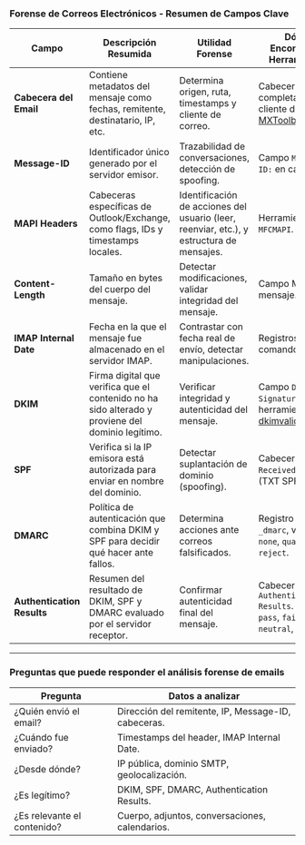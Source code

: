 ### Forense de Correos Electrónicos - Resumen de Campos Clave

|**Campo**|**Descripción Resumida**|**Utilidad Forense**|**Dónde Encontrarlo / Herramientas**|
|---|---|---|---|
|**Cabecera del Email**|Contiene metadatos del mensaje como fechas, remitente, destinatario, IP, etc.|Determina origen, ruta, timestamps y cliente de correo.|Cabecera completa en cliente de correo, [MXToolbox](https://mxtoolbox.com/EmailHeaders.aspx).|
|**Message-ID**|Identificador único generado por el servidor emisor.|Trazabilidad de conversaciones, detección de spoofing.|Campo `Message-ID:` en cabecera.|
|**MAPI Headers**|Cabeceras específicas de Outlook/Exchange, como flags, IDs y timestamps locales.|Identificación de acciones del usuario (leer, reenviar, etc.), y estructura de mensajes.|Herramienta `MFCMAPI`.|
|**Content-Length**|Tamaño en bytes del cuerpo del mensaje.|Detectar modificaciones, validar integridad del mensaje.|Campo MIME del mensaje.|
|**IMAP Internal Date**|Fecha en la que el mensaje fue almacenado en el servidor IMAP.|Contrastar con fecha real de envío, detectar manipulaciones.|Registros IMAP o comandos FETCH.|
|**DKIM**|Firma digital que verifica que el contenido no ha sido alterado y proviene del dominio legítimo.|Verificar integridad y autenticidad del mensaje.|Campo `DKIM-Signature`, herramientas: [dkimvalidator.com](https://dkimvalidator.com/).|
|**SPF**|Verifica si la IP emisora está autorizada para enviar en nombre del dominio.|Detectar suplantación de dominio (spoofing).|Cabecera `Received-SPF`, DNS (TXT SPF).|
|**DMARC**|Política de autenticación que combina DKIM y SPF para decidir qué hacer ante fallos.|Determina acciones ante correos falsificados.|Registro DNS `_dmarc`, valores: `none`, `quarantine`, `reject`.|
|**Authentication Results**|Resumen del resultado de DKIM, SPF y DMARC evaluado por el servidor receptor.|Confirmar autenticidad final del mensaje.|Cabecera `Authentication-Results`. Valores: `pass`, `fail`, `neutral`, etc.|

---

### Preguntas que puede responder el análisis forense de emails

|**Pregunta**|**Datos a analizar**|
|---|---|
|¿Quién envió el email?|Dirección del remitente, IP, Message-ID, cabeceras.|
|¿Cuándo fue enviado?|Timestamps del header, IMAP Internal Date.|
|¿Desde dónde?|IP pública, dominio SMTP, geolocalización.|
|¿Es legítimo?|DKIM, SPF, DMARC, Authentication Results.|
|¿Es relevante el contenido?|Cuerpo, adjuntos, conversaciones, calendarios.|
